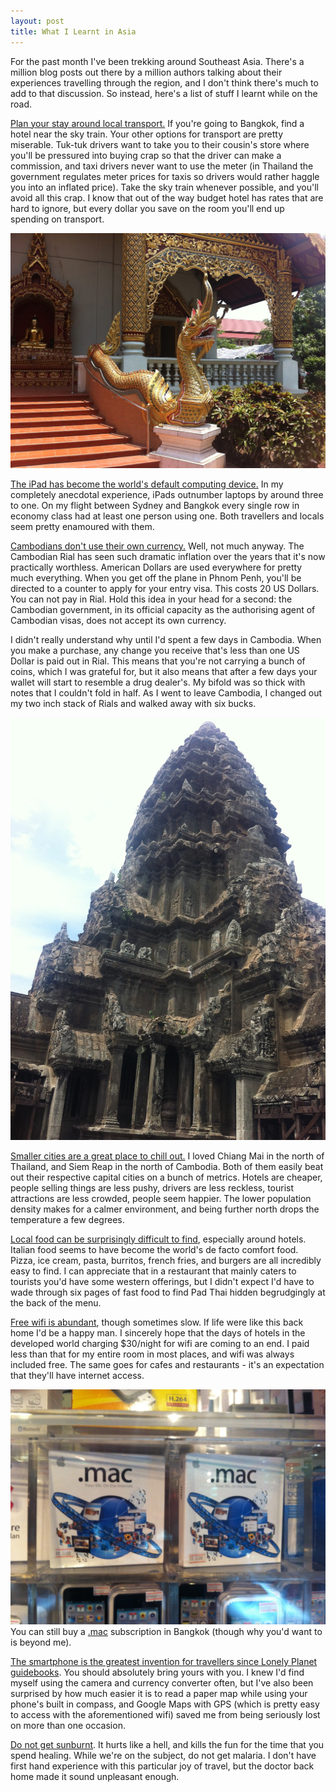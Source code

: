 ```yaml
---
layout: post
title: What I Learnt in Asia
---
```


For the past month I've been trekking around Southeast Asia. There's a million blog posts out there by a million authors talking about their experiences travelling through the region, and I don't think there's much to add to that discussion. So instead, here's a list of stuff I learnt while on the road.

<u>Plan your stay around local transport.</u> If you're going to Bangkok, find a hotel near the sky train. Your other options for transport are pretty miserable. Tuk-tuk drivers want to take you to their cousin's store where you'll be pressured into buying crap so that the driver can make a commission, and taxi drivers never want to use the meter (in Thailand the government regulates meter prices for taxis so drivers would rather haggle you into an inflated price). Take the sky train whenever possible, and you'll avoid all this crap. I know that out of the way budget hotel has rates that are hard to ignore, but every dollar you save on the room you'll end up spending on transport.

<img src="/images/2012-06-08-wat-phra-singh.jpg" alt="Wat Phra Singh in Chiang Mai, Thailand." title="Wat Phra Singh in Chiang Mai, Thailand." width="{{ site.width }}"/>

<u>The iPad has become the world's default computing device.</u> In my completely anecdotal experience, iPads outnumber laptops by around three to one. On my flight between Sydney and Bangkok every single row in economy class had at least one person using one. Both travellers and locals seem pretty enamoured with them.

<u>Cambodians don't use their own currency.</u> Well, not much anyway. The Cambodian Rial has seen such dramatic inflation over the years that it's now practically worthless. American Dollars are used everywhere for pretty much everything. When you get off the plane in Phnom Penh, you'll be directed to a counter to apply for your entry visa. This costs 20 US Dollars. You can not pay in Rial. Hold this idea in your head for a second: the Cambodian government, in its official capacity as the authorising agent of Cambodian visas, does not accept its own currency.

I didn't really understand why until I'd spent a few days in Cambodia. When you make a purchase, any change you receive that's less than one US Dollar is paid out in Rial. This means that you're not carrying a bunch of coins, which I was grateful for, but it also means that after a few days your wallet will start to resemble a drug dealer's. My bifold was so thick with notes that I couldn't fold in half. As I went to leave Cambodia, I changed out my two inch stack of Rials and walked away with six bucks.

<img src="/images/2012-06-08-angkor-wat.jpg" alt="Angkor Wat in Cambodia." title="Angkor Wat in Cambodia." width="{{ site.width }}"/>

<u>Smaller cities are a great place to chill out.</u> I loved Chiang Mai in the north of Thailand, and Siem Reap in the north of Cambodia. Both of them easily beat out their respective capital cities on a bunch of metrics. Hotels are cheaper, people selling things are less pushy, drivers are less reckless, tourist attractions are less crowded, people seem happier. The lower population density makes for a calmer environment, and being further north drops the temperature a few degrees. 

<u>Local food can be surprisingly difficult to find</u>, especially around hotels. Italian food seems to have become the world's de facto comfort food. Pizza, ice cream, pasta, burritos, french fries, and burgers are all incredibly easy to find. I can appreciate that in a restaurant that mainly caters to tourists you'd have some western offerings, but I didn't expect I'd have to wade through six pages of fast food to find Pad Thai hidden begrudgingly at the back of the menu.

<u>Free wifi is abundant</u>, though sometimes slow. If life were like this back home I'd be a happy man. I sincerely hope that the days of hotels in the developed world charging $30/night for wifi are coming to an end. I paid less than that for my entire room in most places, and wifi was always included free. The same goes for cafes and restaurants - it's an expectation that they'll have internet access.

<img src="/images/2012-06-08-dot-mac.jpg" alt="Retail boxes for .mac subscriptions." title="Retail boxes for .mac subscriptions." width="{{ site.width }}"/>You can still buy a <a href="http://en.wikipedia.org/wiki/MobileMe#.Mac">.mac</a> subscription in Bangkok (though why you'd want to is beyond me).

<u>The smartphone is the greatest invention for travellers since Lonely Planet guidebooks</u>. You should absolutely bring yours with you. I knew I'd find myself using the camera and currency converter often, but I've also been surprised by how much easier it is to read a paper map while using your phone's built in compass, and Google Maps with GPS (which is pretty easy to access with the aforementioned wifi) saved me from being seriously lost on more than one occasion.

<u>Do not get sunburnt</u>. It hurts like a hell, and kills the fun for the time that you spend healing. While we're on the subject, do not get malaria. I don't have first hand experience with this particular joy of travel, but the doctor back home made it sound unpleasant enough.